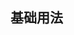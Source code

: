 ## 基础用法
<demo src="../component/button.vue"></demo>

<script setup>
    import demo from '../../src/demoBlock/demo.vue'
</script>